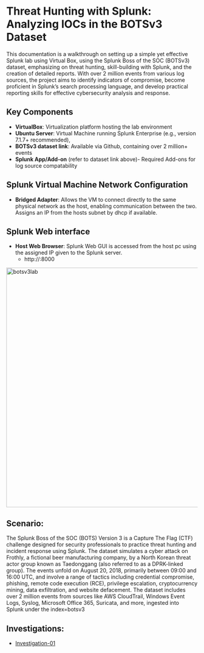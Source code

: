 # Threat Hunting with Splunk: Analyzing IOCs in the BOTSv3 Dataset

This documentation is a walkthrough on setting up a simple yet effective Splunk lab using Virtual Box, using the Splunk Boss of the SOC (BOTSv3) dataset, emphasizing on threat hunting, skill-building with Splunk, and the creation of detailed reports.  With over 2 million events from various log sources, the project aims to identify indicators of compromise, become proficient in Splunk’s search processing language, and develop practical reporting skills for effective cybersecurity analysis and response.
## Key Components
- **VirtualBox**: Virtualization platform hosting the lab environment
- **Ubuntu Server**: Virtual Machine running Splunk Enterprise (e.g., version 7.1.7+ recommended), 
- **BOTSv3 dataset link**: Available via Github, containing over 2 million+ events
- **Splunk App/Add-on** (refer to dataset link above)- Required Add-ons for log source compatability
## Splunk Virtual Machine Network Configuration
- **Bridged Adapter**: Allows the VM to connect directly to the same physical network as the host, enabling communication between the two. Assigns an IP from the hosts subnet by dhcp if available.
## Splunk Web interface
- **Host Web Browser**:  Splunk Web GUI is accessed from the host pc using the assigned IP given to the Splunk server.
  - http://<SplunkServerIP>:8000

<img width="1560" height="629" alt="botsv3lab" src="https://github.com/user-attachments/assets/51fe3166-fb22-4894-902f-5d3542a58137" />

## Scenario:
The Splunk Boss of the SOC (BOTS) Version 3 is a Capture The Flag (CTF) challenge designed for security professionals to practice threat hunting and incident response using Splunk. The dataset simulates a cyber attack on Frothly, a fictional beer manufacturing company, by a North Korean threat actor group known as Taedonggang (also referred to as a DPRK-linked group). The events unfold on August 20, 2018, primarily between 09:00 and 16:00 UTC, and involve a range of tactics including credential compromise, phishing, remote code execution (RCE), privilege escalation, cryptocurrency mining, data exfiltration, and website defacement. The dataset includes over 2 million events from sources like AWS CloudTrail, Windows Event Logs, Syslog, Microsoft Office 365, Suricata, and more, ingested into Splunk under the index=botsv3


## Investigations:
- [Investigation-01]([https://github.com/serghdz/Threat-Hunting-with-Splunk/blob/main/investigation-01.md](https://github.com/serghdz/Threat-Hunting-with-Splunk/blob/main/investigations/investigation-01.md))
